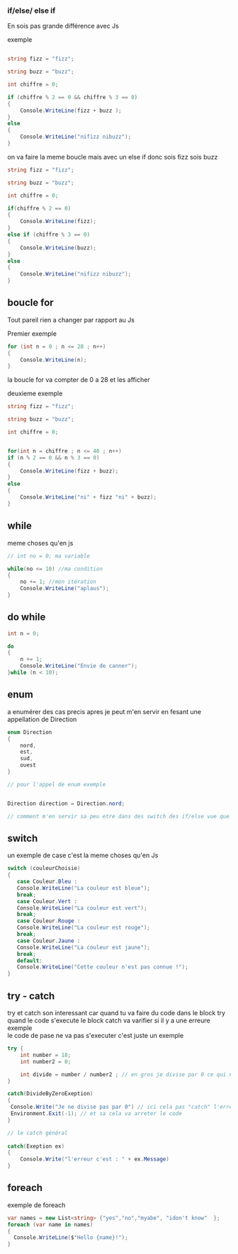  ### if/else/ else if 

 En sois pas grande différence avec Js 

 exemple 

```cs

string fizz = "fizz";

string buzz = "buzz";

int chiffre = 0;

if (chiffre % 2 == 0 && chiffre % 3 == 0)
{
    Console.WriteLine(fizz + buzz );
}
else 
{
    Console.WriteLine("nifizz nibuzz");
}

```

on va faire la meme boucle mais avec un else if donc sois fizz sois buzz 
 
```cs
string fizz = "fizz";

string buzz = "buzz";

int chiffre = 0;

if(chiffre % 2 == 0)
{
    Console.WriteLine(fizz);
}
else if (chiffre % 3 == 0)
{
    Console.WriteLine(buzz);
}
else
{
    Console.WriteLine("nifizz nibuzz");
}
```

## boucle for 

Tout pareil rien a changer par rapport au Js

Premier exemple 

```cs
for (int n = 0 ; n <= 28 ; n++)
{
    Console.WriteLine(n);
}
```
la boucle for va compter de 0 a 28 et les afficher 


deuxieme exemple 

```cs 
string fizz = "fizz";

string buzz = "buzz";

int chiffre = 0;


for(int n = chiffre ; n <= 40 ; n++)
if (n % 2 == 0 && n % 3 == 0)
{
    Console.WriteLine(fizz + buzz);
}
else 
{
    Console.WriteLine("ni" + fizz "ni" + buzz);
}
```
## while 

meme choses qu'en js 

```cs
// int no = 0; ma variable

while(no <= 10) //ma condition  
{
    no += 1; //mon itération 
    Console.WriteLine("aplaus");
}
```

## do while 
```cs
int n = 0;

do 
{
    n += 1;
    Console.WriteLine("Envie de canner");
}while (n < 10);

```

## enum 

a enumérer des cas precis apres je peut m'en servir en fesant une appellation de Direction 

```cs
enum Direction 
{
    nord,
    est,
    sud,
    ouest
}

// pour l'appel de enum exemple 


Direction direction = Direction.nord;

// comment m'en servir sa peu etre dans des switch des if/else vue que des enum c'est des cas precis switch et plus avisé 

```

## switch 
 un exemple de case c'est la meme choses qu'en Js 

 ```cs
switch (couleurChoisie)
{
    case Couleur.Bleu :
    Console.WriteLine("La couleur est bleue");
    break;
    case Couleur.Vert :
    Console.WriteLine("La couleur est vert");
    break;
    case Couleur.Rouge :
    Console.WriteLine("La couleur est rouge");
    break;
    case Couleur.Jaune :
    Console.WriteLine("La couleur est jaune");
    break;
    default:
    Console.WriteLine("Cette couleur n'est pas connue !");
}

 ```

## try - catch 
 try et catch son interessant car quand tu va faire du code dans le block try quand le code s'execute le block catch va varifier si il y a une erreure exemple <br>
 le code de pase ne va pas s'executer c'est juste un exemple

```cs
try {
    int number = 18;
    int number2 = 0;

    int divide = number / number2 ; // en gros je divise par 0 ce qui n'est pas recomander de faire 
}

catch(DivideByZeroExeption)
{
 Console.Write("Je ne divise pas par 0") // ici cela pas "catch" l'erreur donc la division par 0
 Environment.Exit(-1); // et sa cela va arreter le code 
}

// le catch général 
 
catch(Exeption ex)
{
    Console.Write("l'erreur c'est : " + ex.Message)
}

```

## foreach 

exemple de foreach 

```cs 
var names = new List<string> {"yes","no","myabe", "idon't know"  };
foreach (var name in names)
{
  Console.WriteLine($"Hello {name}!");
}
```